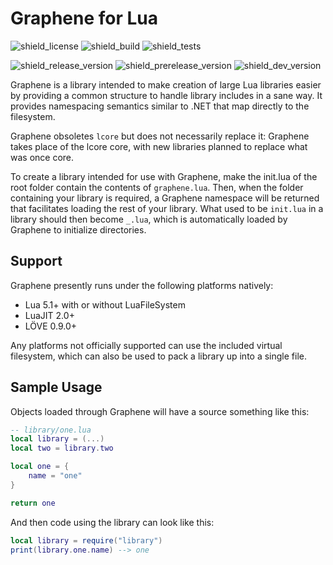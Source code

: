 # Graphene for Lua
![shield_license]
![shield_build]
![shield_tests]

![shield_release_version]
![shield_prerelease_version]
![shield_dev_version]

Graphene is a library intended to make creation of large Lua libraries easier by providing a common structure to handle library includes in a sane way. It provides namespacing semantics similar to .NET that map directly to the filesystem.

Graphene obsoletes `lcore` but does not necessarily replace it: Graphene takes place of the lcore core, with new libraries planned to replace what was once core.

To create a library intended for use with Graphene, make the init.lua of the root folder contain the contents of `graphene.lua`. Then, when the folder containing your library is required, a Graphene namespace will be returned that facilitates loading the rest of your library. What used to be `init.lua` in a library should then become `_.lua`, which is automatically loaded by Graphene to initialize directories.

## Support
Graphene presently runs under the following platforms natively:
- Lua 5.1+ with or without LuaFileSystem
- LuaJIT 2.0+
- LÖVE 0.9.0+

Any platforms not officially supported can use the included virtual filesystem, which can also be used to pack a library up into a single file.

## Sample Usage

Objects loaded through Graphene will have a source something like this:

```lua
-- library/one.lua
local library = (...)
local two = library.two

local one = {
	name = "one"
}

return one
```

And then code using the library can look like this:

```lua
local library = require("library")
print(library.one.name) --> one
```

[shield_license]: https://img.shields.io/badge/license-zlib/libpng-333333.svg?style=flat-square
[shield_build]: https://img.shields.io/badge/build-unknown-lightgrey.svg?style=flat-square
[shield_tests]: https://img.shields.io/badge/tests-0/0-lightgrey.svg?style=flat-square
[shield_release_version]: https://img.shields.io/badge/release-1.0.1-brightgreen.svg?style=flat-square
[shield_prerelease_version]: https://img.shields.io/badge/prerelease-1.1.0--alpha-blue.svg?style=flat-square
[shield_dev_version]: https://img.shields.io/badge/development-1.1.0-orange.svg?style=flat-square